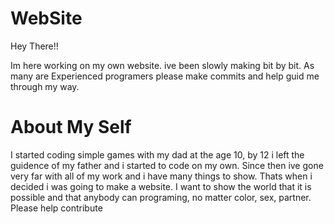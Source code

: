 # WebSite

Hey There!!

  Im here working on my own website. ive been slowly making bit by bit. As many are Experienced programers please make commits and help guid me through my way.
  
# About My Self

  I started coding simple games with my dad at the age 10, by 12 i left the guidence of my father and i started to code on my own. Since then ive gone very far with all of my work and i have many things to show. Thats when i decided i was going to make a website. I want to show the world that it is possible and that anybody can programing, no matter color, sex, partner. Please help contribute
